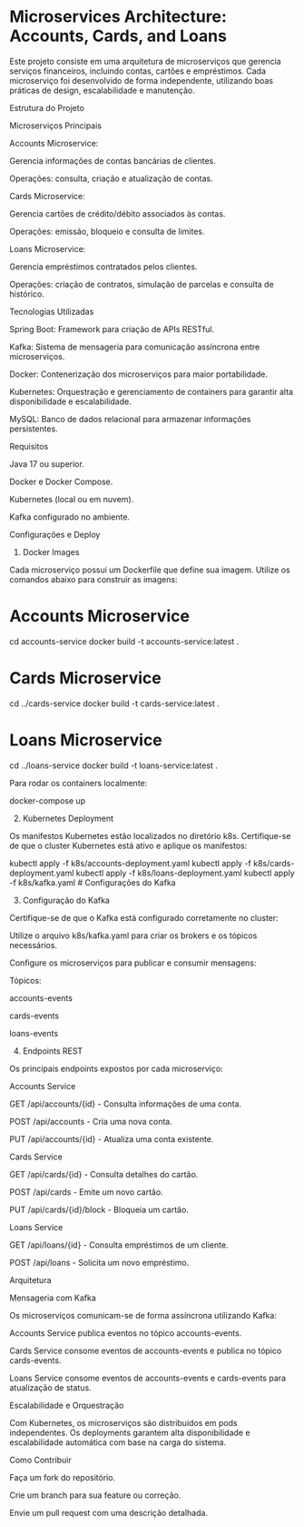 # Microservices Architecture: Accounts, Cards, and Loans

Este projeto consiste em uma arquitetura de microserviços que gerencia serviços financeiros, incluindo contas, cartões e empréstimos. Cada microserviço foi desenvolvido de forma independente, utilizando boas práticas de design, escalabilidade e manutenção.

Estrutura do Projeto

Microserviços Principais

Accounts Microservice:

Gerencia informações de contas bancárias de clientes.

Operações: consulta, criação e atualização de contas.

Cards Microservice:

Gerencia cartões de crédito/débito associados às contas.

Operações: emissão, bloqueio e consulta de limites.

Loans Microservice:

Gerencia empréstimos contratados pelos clientes.

Operações: criação de contratos, simulação de parcelas e consulta de histórico.

Tecnologias Utilizadas

Spring Boot: Framework para criação de APIs RESTful.

Kafka: Sistema de mensageria para comunicação assíncrona entre microserviços.

Docker: Contenerização dos microserviços para maior portabilidade.

Kubernetes: Orquestração e gerenciamento de containers para garantir alta disponibilidade e escalabilidade.

MySQL: Banco de dados relacional para armazenar informações persistentes.

Requisitos

Java 17 ou superior.

Docker e Docker Compose.

Kubernetes (local ou em nuvem).

Kafka configurado no ambiente.

Configurações e Deploy

1. Docker Images

Cada microserviço possui um Dockerfile que define sua imagem. Utilize os comandos abaixo para construir as imagens:

# Accounts Microservice
cd accounts-service
docker build -t accounts-service:latest .

# Cards Microservice
cd ../cards-service
docker build -t cards-service:latest .

# Loans Microservice
cd ../loans-service
docker build -t loans-service:latest .

Para rodar os containers localmente:

docker-compose up

2. Kubernetes Deployment

Os manifestos Kubernetes estão localizados no diretório k8s. Certifique-se de que o cluster Kubernetes está ativo e aplique os manifestos:

kubectl apply -f k8s/accounts-deployment.yaml
kubectl apply -f k8s/cards-deployment.yaml
kubectl apply -f k8s/loans-deployment.yaml
kubectl apply -f k8s/kafka.yaml  # Configurações do Kafka

3. Configuração do Kafka

Certifique-se de que o Kafka está configurado corretamente no cluster:

Utilize o arquivo k8s/kafka.yaml para criar os brokers e os tópicos necessários.

Configure os microserviços para publicar e consumir mensagens:

Tópicos:

accounts-events

cards-events

loans-events

4. Endpoints REST

Os principais endpoints expostos por cada microserviço:

Accounts Service

GET /api/accounts/{id} - Consulta informações de uma conta.

POST /api/accounts - Cria uma nova conta.

PUT /api/accounts/{id} - Atualiza uma conta existente.

Cards Service

GET /api/cards/{id} - Consulta detalhes do cartão.

POST /api/cards - Emite um novo cartão.

PUT /api/cards/{id}/block - Bloqueia um cartão.

Loans Service

GET /api/loans/{id} - Consulta empréstimos de um cliente.

POST /api/loans - Solicita um novo empréstimo.

Arquitetura

Mensageria com Kafka

Os microserviços comunicam-se de forma assíncrona utilizando Kafka:

Accounts Service publica eventos no tópico accounts-events.

Cards Service consome eventos de accounts-events e publica no tópico cards-events.

Loans Service consome eventos de accounts-events e cards-events para atualização de status.

Escalabilidade e Orquestração

Com Kubernetes, os microserviços são distribuidos em pods independentes. Os deployments garantem alta disponibilidade e escalabilidade automática com base na carga do sistema.

Como Contribuir

Faça um fork do repositório.

Crie um branch para sua feature ou correção.

Envie um pull request com uma descrição detalhada.
